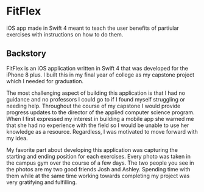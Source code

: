 # FitFlex
iOS app made in Swift 4 meant to teach the user benefits of partiular exercises with instructions on how to do them.

## Backstory
FitFlex is an iOS application written in Swift 4 that was developed for the iPhone 8 plus. I built this in my final year of college as my capstone project which I needed for graduation. 

The most challenging aspect of building this application is that I had no guidance and no professors I could go to if I found myself struggling or needing help. Throughout the course of my capstone I would provide progress updates to the director of the applied computer science program. When I first expressed my interest in building a mobile app she warned me that she had no experience with the field so I would be unable to use her knowledge as a resource. Regardless, I was motivated to move forward with my idea.

My favorite part about developing this application was capturing the starting and ending position for each exercises. Every photo was taken in the campus gym over the course of a few days. The two people you see in the photos are my two good friends Josh and Ashley. Spending time with them while at the same time working towards completing my project was very gratifying and fulfilling.
